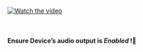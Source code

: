 

[![Watch the video](https://i.pinimg.com/originals/5d/41/89/5d4189be97db843fe449ce5ec25e6aa9.gif)](https://player.vimeo.com/video/429245404)

<br />

<h4>Ensure Device’s audio output is <i>Enabled</i> !🍳 </h4> 
<br />
